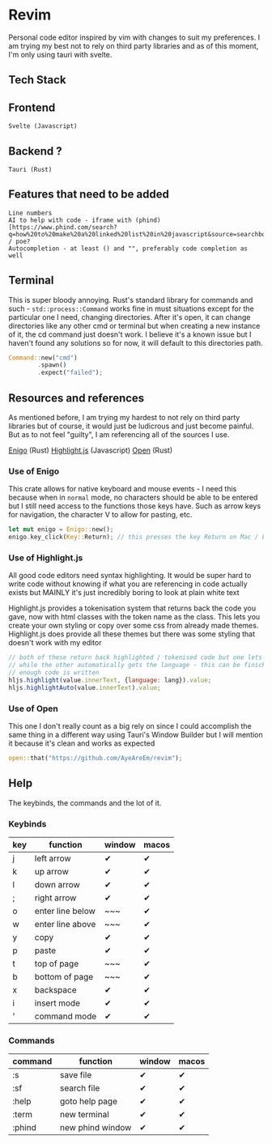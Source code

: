 # Revim
Personal code editor inspired by vim with changes to suit my preferences.
I am trying my best not to rely on third party libraries and as of this moment, I'm only using tauri with svelte.

## Tech Stack
## Frontend
    Svelte (Javascript)

## Backend ?
    Tauri (Rust)

## Features that need to be added
    Line numbers
    AI to help with code - iframe with (phind)[https://www.phind.com/search?q=how%20to%20make%20a%20linked%20list%20in%20javascript&source=searchbox] / poe? 
    Autocompletion - at least () and "", preferably code completion as well

## Terminal
This is super bloody annoying. Rust's standard library for commands and such - `std::process::Command` works fine in must situations except for the particular one I need, changing directories. After it's open, it can change directories like any other cmd or terminal but when creating a new instance of it, the cd command just doesn't work. I believe it's a known issue but I haven't found any solutions so for now, it will default to this directories path.

```rust
Command::new("cmd")
        .spawn()
        .expect("failed");
```

## Resources and references
As mentioned before, I am trying my hardest to not rely on third party libraries but of course, it would just be ludicrous and just become painful. But as to not feel "guilty", I am referencing all of the sources I use.

[Enigo](https://docs.rs/enigo/latest/enigo/) (Rust)
[Highlight.js](https://highlightjs.org/) (Javascript)
[Open](https://docs.rs/open/latest/open/) (Rust)

### Use of Enigo
This crate allows for native keyboard and mouse events - I need this because when in `normal` mode, no characters should be able to be entered but I still need access to the functions those keys have. Such as arrow keys for navigation, the character V to allow for pasting, etc.

```rust
let mut enigo = Enigo::new();
enigo.key_click(Key::Return); // this presses the key Return on Mac / Linux or Enter on Windows
```

### Use of Highlight.js
All good code editors need syntax highlighting. It would be super hard to write code without knowing if what you are referencing in code actually exists but MAINLY it's just incredibly boring to look at plain white text

Highlight.js provides a tokenisation system that returns back the code you gave, now with html classes with the token name as the class. This lets you create your own styling or copy over some css from already made themes. Highlight.js does provide all these themes but there was some styling that doesn't work with my editor

```js
// both of these return back highlighted / tokenised code but one lets you specific set the programming language
// while the other automatically gets the language - this can be finicky sometimes but it eventually works after
// enough code is written
hljs.highlight(value.innerText, {language: lang}).value;
hljs.highlightAuto(value.innerText).value;
```

### Use of Open
This one I don't really count as a big rely on since I could accomplish the same thing in a different way using Tauri's Window Builder but I will mention it because it's clean and works as expected

```rust
open::that("https://github.com/AyeAreEm/revim");
```

## Help
The keybinds, the commands and the lot of it.

### Keybinds
|key|function|window|macos|
|-|--------|---|---|
|j|left arrow|✔|✔|
|k|up arrow|✔|✔|
|l|down arrow|✔|✔|
|;|right arrow|✔|✔|
|o|enter line below |~~~|✔|
|w|enter line above|~~~|✔|
|y|copy|✔|✔|
|p|paste|✔|✔|
|t|top of page|~~~|✔|
|b|bottom of page|~~~|✔|
|x|backspace|✔|✔|
|i|insert mode|✔|✔|
|'|command mode|✔|✔|

### Commands
|command|function|window|macos|
|-|--------|---|---|
|:s|save file|✔|✔|
|:sf|search file|✔|✔|
|:help|goto help page|✔|✔|
|:term|new terminal|✔|✔|
|:phind|new phind window|✔|✔|
